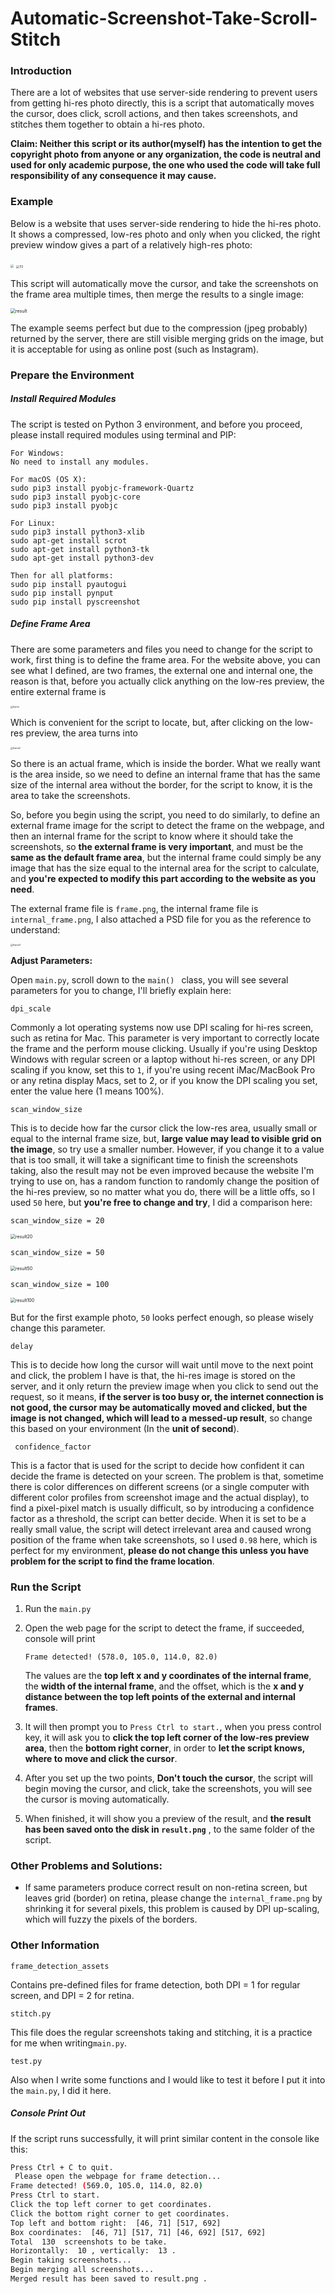 # Automatic-Screenshot-Take-Scroll-Stitch
### Introduction

There are a lot of websites that use server-side rendering to prevent users from getting hi-res photo directly, this is a script that automatically moves the cursor, does click, scroll actions, and then takes screenshots, and stitches them together to obtain a hi-res photo.

**Claim: Neither this script or its author(myself) has the intention to get the copyright photo from anyone or any organization, the code is neutral and used for only academic purpose, the one who used the code will take full responsibility of any consequence it may cause.**



### Example

Below is a website that uses server-side rendering to hide the hi-res photo. It shows a compressed, low-res photo and only when you clicked, the right preview window gives a part of a relatively high-res photo:

<img src="./README.assets/01.png" style="zoom: 33%;" />

<img src="./README.assets/02.png" alt="02" style="zoom:33%;" />

This script will automatically move the cursor, and take the screenshots on the frame area multiple times, then merge the results to a single image:

<img src="./README.assets/result.png" alt="result" style="zoom:50%;" />

The example seems perfect but due to the compression (jpeg probably) returned by the server, there are still visible merging grids on the image, but it is acceptable for using as online post (such as Instagram).



### Prepare the Environment

##### Install Required Modules

The script is tested on Python 3 environment, and before you proceed, please install required modules using terminal and PIP:

```
For Windows:
No need to install any modules.

For macOS (OS X):
sudo pip3 install pyobjc-framework-Quartz
sudo pip3 install pyobjc-core
sudo pip3 install pyobjc

For Linux:
sudo pip3 install python3-xlib
sudo apt-get install scrot
sudo apt-get install python3-tk
sudo apt-get install python3-dev

Then for all platforms:
sudo pip install pyautogui
sudo pip install pynput
sudo pip install pyscreenshot
```

##### Define Frame Area

There are some parameters and files you need to change for the script to work, first thing is to define the frame area. For the website above, you can see what I defined, are two frames, the external one and internal one, the reason is that, before you actually click anything on the low-res preview, the entire external frame is

<img src="./README.assets/frame.png" alt="frame" style="zoom:25%;" />

Which is convenient for the script to locate, but, after clicking on the low-res preview, the area turns into

<img src="./README.assets/frame2.png" alt="frame2" style="zoom:25%;" />

So there is an actual frame, which is inside the border. What we really want is the area inside, so we need to define an internal frame that has the same size of the internal area without the border, for the script to know, it is the area to take the screenshots.



So, before you begin using the script, you need to do similarly, to define an external frame image for the script to detect the frame on the webpage, and then an internal frame for the script to know where it should take the screenshots, so **the external frame is very important**, and must be the **same as the default frame area**, but the internal frame could simply be any image that has the size equal to the internal area for the script to calculate, and **you're expected to modify this part according to the website as you need**.



The external frame file is `frame.png`, the internal frame file is `internal_frame.png`, I also attached a PSD file for you as the reference to understand:

<img src="./README.assets/frame3.png" alt="frame3" style="zoom:25%;" />

**Adjust Parameters:**

Open `main.py`, scroll down to the `main() ` class, you will see several parameters for you to change, I'll briefly explain here:

`dpi_scale`

Commonly a lot operating systems now use DPI scaling for hi-res screen, such as retina for Mac. This parameter is very important to correctly locate the frame and the perform mouse clicking. Usually if you're using Desktop Windows with regular screen or a laptop without hi-res screen, or any DPI scaling if you know, set this to `1`, if you're using recent iMac/MacBook Pro or any retina display Macs, set to 2, or if you know the DPI scaling you set, enter the value here (1 means 100%).

`scan_window_size`

This is to decide how far the cursor click the low-res area, usually small or equal to the internal frame size, but, **large value may lead to visible grid on the image**, so try use a smaller number. However, if you change it to a value that is too small, it will take a significant time to finish the screenshots taking, also the result may not be even improved because the website I'm trying to use on, has a random function to randomly change the position of the hi-res preview, so no matter what you do, there will be a little offs, so I used `50` here, but **you're free to change and try**, I did a comparison here:

`scan_window_size = 20`

<img src="./README.assets/result20.png" alt="result20" style="zoom: 50%;" />

`scan_window_size = 50`

<img src="./README.assets/result50.png" alt="result50" style="zoom:50%;" />

`scan_window_size = 100`

<img src="./README.assets/result100.png" alt="result100" style="zoom:50%;" />

But for the first example photo, `50` looks perfect enough, so please wisely change this parameter.

`delay`

This is to decide how long the cursor will wait until move to the next point and click, the problem I have is that, the hi-res image is stored on the server, and it only return the preview image when you click to send out the request, so it means, **if the server is too busy or, the internet connection is not good, the cursor may be automatically moved and clicked, but the image is not changed, which will lead to a messed-up result**, so change this based on your environment (In the **unit of second**).

` confidence_factor`

This is a factor that is used for the script to decide how confident it can decide the frame is detected on your screen. The problem is that, sometime there is color differences on different screens (or a single computer with different color profiles from screenshot image and the actual display), to find a pixel-pixel match is usually difficult, so by introducing a confidence factor as a threshold, the script can better decide. When it is set to be a really small value, the script will detect irrelevant area and caused wrong position of the frame when take screenshots, so I used `0.98` here, which is perfect for my environment, **please do not change this unless you have problem for the script to find the frame location**.



### Run the Script

1. Run the `main.py`

2. Open the web page for the script to detect the frame, if succeeded, console will print

	`Frame detected! (578.0, 105.0, 114.0, 82.0)`

	The values are the **top left x and y coordinates of the internal frame**, the **width of the internal frame**, and the offset, which is the **x and y distance between the top left points of the external and internal frames**.

3. It will then prompt you to `Press Ctrl to start.`, when you press control key, it will ask you to **click the top left corner of the low-res preview area**, then the **bottom right corner**, in order to **let the script knows, where to move and click the cursor**.

4. After you set up the two points, **Don't touch the cursor**, the script will begin moving the cursor, and click, take the screenshots, you will see the cursor is moving automatically.

5. When finished, it will show you a preview of the result, and **the result has been saved onto the disk in `result.png`** , to the same folder of the script.

### Other Problems and Solutions:

- If same parameters produce correct result on non-retina screen, but leaves grid (border) on retina, please change the `internal_frame.png` by shrinking it for several pixels, this problem is caused by DPI up-scaling, which will fuzzy the pixels of the borders.

### Other Information

`frame_detection_assets` 

Contains pre-defined files for frame detection, both DPI = 1 for regular screen, and DPI = 2 for retina.

`stitch.py`

This file does the regular screenshots taking and stitching, it is a practice for me when writing`main.py`.

`test.py`

Also when I write some functions and I would like to test it before I put it into the `main.py`, I did it here.

##### Console Print Out

If the script runs successfully, it will print similar content in the console like this:

```bash
Press Ctrl + C to quit.
 Please open the webpage for frame detection...
Frame detected! (569.0, 105.0, 114.0, 82.0)
Press Ctrl to start.
Click the top left corner to get coordinates.
Click the bottom right corner to get coordinates.
Top left and bottom right:  [46, 71] [517, 692]
Box coordinates:  [46, 71] [517, 71] [46, 692] [517, 692]
Total  130  screenshots to be take.
Horizontally:  10 , vertically:  13 .
Begin taking screenshots...
Begin merging all screenshots...
Merged result has been saved to result.png .
```

